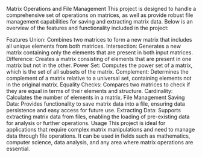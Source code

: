 Matrix Operations and File Management
This project is designed to handle a comprehensive set of operations on matrices, as well as provide robust file management capabilities for saving and extracting matrix data. Below is an overview of the features and functionality included in the project:

Features
Union: Combines two matrices to form a new matrix that includes all unique elements from both matrices.
Intersection: Generates a new matrix containing only the elements that are present in both input matrices.
Difference: Creates a matrix consisting of elements that are present in one matrix but not in the other.
Power Set: Computes the power set of a matrix, which is the set of all subsets of the matrix.
Complement: Determines the complement of a matrix relative to a universal set, containing elements not in the original matrix.
Equality Checks: Compares two matrices to check if they are equal in terms of their elements and structure.
Cardinality: Calculates the number of elements in a matrix.
File Management
Saving Data: Provides functionality to save matrix data into a file, ensuring data persistence and easy access for future use.
Extracting Data: Supports extracting matrix data from files, enabling the loading of pre-existing data for analysis or further operations.
Usage
This project is ideal for applications that require complex matrix manipulations and need to manage data through file operations. It can be used in fields such as mathematics, computer science, data analysis, and any area where matrix operations are essential.
